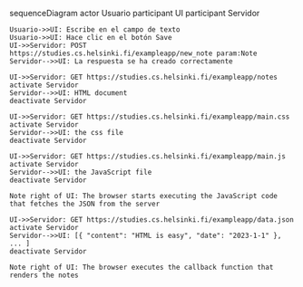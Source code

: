 sequenceDiagram
    actor Usuario
    participant UI 
    participant Servidor

    Usuario->>UI: Escribe en el campo de texto
    Usuario->>UI: Hace clic en el botón Save
    UI->>Servidor: POST  https://studies.cs.helsinki.fi/exampleapp/new_note param:Note
    Servidor-->>UI: La respuesta se ha creado correctamente

    UI->>Servidor: GET https://studies.cs.helsinki.fi/exampleapp/notes
    activate Servidor
    Servidor-->>UI: HTML document
    deactivate Servidor

    UI->>Servidor: GET https://studies.cs.helsinki.fi/exampleapp/main.css
    activate Servidor
    Servidor-->>UI: the css file
    deactivate Servidor

    UI->>Servidor: GET https://studies.cs.helsinki.fi/exampleapp/main.js
    activate Servidor
    Servidor-->>UI: the JavaScript file
    deactivate Servidor

    Note right of UI: The browser starts executing the JavaScript code that fetches the JSON from the server

    UI->>Servidor: GET https://studies.cs.helsinki.fi/exampleapp/data.json
    activate Servidor
    Servidor-->>UI: [{ "content": "HTML is easy", "date": "2023-1-1" }, ... ]
    deactivate Servidor

    Note right of UI: The browser executes the callback function that renders the notes